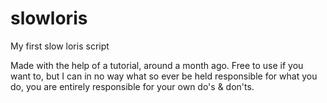 # slowloris
My first slow loris script


Made with the help of a tutorial, around a month ago. Free to use if you want to, but I can in no way what so ever be held responsible for what you do, you are entirely responsible for your own do's & don'ts.
